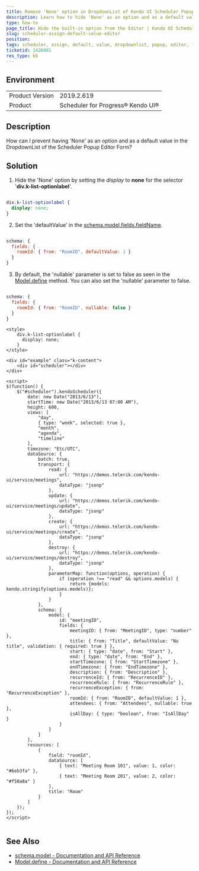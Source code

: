 ```yaml
---
title: Remove 'None' option in DropdownList of Kendo UI Scheduler Popup Editor
description: Learn how to hide 'None' as an option and as a default value in the DropdownList of the Popup Editor Form in the Kendo UI Scheduler.
type: how-to
page_title: Hide the built-in option from the Editor | Kendo UI Scheduler 
slug: scheduler-assign-default-value-editor
position: 
tags: scheduler, assign, default, value, dropdownlist, popup, editor, form, none, remove, hide, nullable, defaultvalue, schema, model
ticketid: 1426081
res_type: kb
---
```


## Environment
<table>
	<tbody>
		<tr>
			<td>Product Version</td>
			<td>2019.2.619</td>
		</tr>
		<tr>
			<td>Product</td>
			<td>Scheduler for Progress® Kendo UI®</td>
		</tr>
	</tbody>
</table>

## Description

How can I prevent having 'None' as an option and as a default value in the DropdownList of the Scheduler Popup Editor Form?

## Solution

1. Hide the 'None' option by setting the *display* to **none** for the selector '**div.k-list-optionlabel**'.

```css

div.k-list-optionlabel {
  display: none;
}

```

2. Set the 'defaultValue' in the [schema.model.fields.fieldName](https://docs.telerik.com/kendo-ui/api/javascript/data/datasource/configuration/schema#schemamodel).


```javascript

schema: {
  fields: {
    roomId: { from: "RoomID", defaultValue: 1 }
  }
}

```


3. By default, the 'nullable' parameter is set to false as seen in the [Model.define](https://docs.telerik.com/kendo-ui/api/javascript/data/model/methods/define) method. You can also set the 'nullable' parameter to false.

```javascript

schema: {
  fields: {
    roomId: { from: "RoomID", nullable: false }
  }
}

```

```dojo
<style>
    div.k-list-optionlabel {
      display: none;
    }
</style>
  
<div id="example" class="k-content">
    <div id="scheduler"></div>
</div>

<script>
$(function() {
    $("#scheduler").kendoScheduler({
        date: new Date("2013/6/13"),
        startTime: new Date("2013/6/13 07:00 AM"),
        height: 600,
        views: [
            "day",
            { type: "week", selected: true },
            "month",
            "agenda",
            "timeline"
        ],
        timezone: "Etc/UTC",
        dataSource: {
            batch: true,
            transport: {
                read: {
                    url: "https://demos.telerik.com/kendo-ui/service/meetings",
                    dataType: "jsonp"
                },
                update: {
                    url: "https://demos.telerik.com/kendo-ui/service/meetings/update",
                    dataType: "jsonp"
                },
                create: {
                    url: "https://demos.telerik.com/kendo-ui/service/meetings/create",
                    dataType: "jsonp"
                },
                destroy: {
                    url: "https://demos.telerik.com/kendo-ui/service/meetings/destroy",
                    dataType: "jsonp"
                },
                parameterMap: function(options, operation) {
                    if (operation !== "read" && options.models) {
                        return {models: kendo.stringify(options.models)};
                    }
                }
            },
            schema: {
                model: {
                    id: "meetingID",
                    fields: {
                        meetingID: { from: "MeetingID", type: "number" },
                        title: { from: "Title", defaultValue: "No title", validation: { required: true } },
                        start: { type: "date", from: "Start" },
                        end: { type: "date", from: "End" },
                        startTimezone: { from: "StartTimezone" },
                        endTimezone: { from: "EndTimezone" },
                        description: { from: "Description" },
                        recurrenceId: { from: "RecurrenceID" },
                        recurrenceRule: { from: "RecurrenceRule" },
                        recurrenceException: { from: "RecurrenceException" },
                        roomId: { from: "RoomID", defaultValue: 1 },
                        attendees: { from: "Attendees", nullable: true },
                        isAllDay: { type: "boolean", from: "IsAllDay" }
                    }
                }
            }
        },
        resources: [
            {
                field: "roomId",
                dataSource: [
                    { text: "Meeting Room 101", value: 1, color: "#6eb3fa" },
                    { text: "Meeting Room 201", value: 2, color: "#f58a8a" }
                ],
                title: "Room"
            }
        ] 
    });
});
</script>


```

## See Also

- [schema.model - Documentation and API Reference](https://docs.telerik.com/kendo-ui/api/javascript/data/datasource/configuration/schema#schemamodel)
- [Model.define - Documentation and API Reference](https://docs.telerik.com/kendo-ui/api/javascript/data/model/methods/define)
